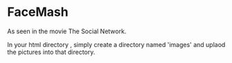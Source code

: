 # FaceMash
As seen in the movie The Social Network.

In your html directory , simply create a directory named 'images' and uplaod the pictures into that directory.
